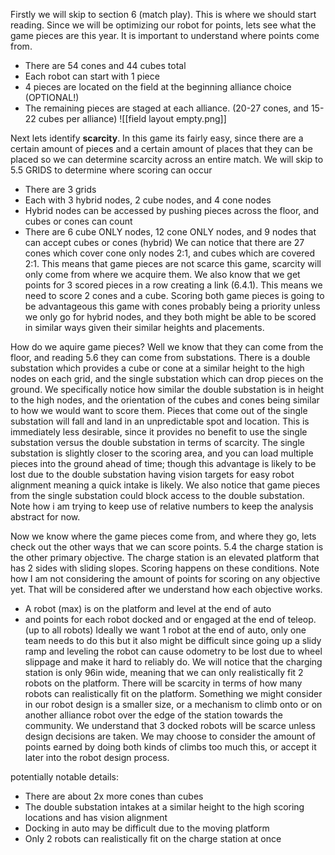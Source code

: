 Firstly we will skip to section 6 (match play). This is where we should start reading. Since we will be optimizing our robot for points, lets see what the game pieces are this year. It is important to understand where points come from.
- There are 54 cones and 44 cubes total
- Each robot can start with 1 piece
- 4 pieces are located on the field at the beginning alliance choice (OPTIONAL!)
- The remaining pieces are staged at each alliance. (20-27 cones, and 15-22 cubes per alliance)
![[field layout empty.png]]

Next lets identify **scarcity**. In this game its fairly easy, since there are a certain amount of pieces and a certain amount of places that they can be placed so we can determine scarcity across an entire match. We will skip to 5.5 GRIDS to determine where scoring can occur
- There are 3 grids
- Each with 3 hybrid nodes, 2 cube nodes, and 4 cone nodes
- Hybrid nodes can be accessed by pushing pieces across the floor, and cubes or cones can count
- There are 6 cube ONLY nodes, 12 cone ONLY nodes, and 9 nodes that can accept cubes or cones (hybrid)
We can notice that there are 27 cones which cover cone only nodes 2:1, and cubes which are covered 2:1. This means that game pieces are not scarce this game, scarcity will only come from where we acquire them. We also know that we get points for 3 scored pieces in a row creating a link (6.4.1). This means we need to score 2 cones and a cube. Scoring both game pieces is going to be advantageous this game with cones probably being a priority unless we only go for hybrid nodes, and they both might be able to be scored in similar ways given their similar heights and placements. 

How do we aquire game pieces? Well we know that they can come from the floor, and reading 5.6 they can come from substations. There is a double substation which provides a cube or cone at a similar height to the high nodes on each grid, and the single substation which can drop pieces on the ground. We specifically notice how similar the double substation is in height to the high nodes, and the orientation of the cubes and cones being similar to how we would want to score them. Pieces that come out of the single substation will fall and land in an unpredictable spot and location. This is immediately less desirable, since it provides no benefit to use the single substation versus the double substation in terms of scarcity. The single substation is slightly closer to the scoring area, and you can load multiple pieces into the ground ahead of time; though this advantage is likely to be lost due to the double substation having vision targets for easy robot alignment meaning a quick intake is likely. We also notice that game pieces from the single substation could block access to the double substation. Note how i am trying to keep use of relative numbers to keep the analysis abstract for now.

Now we know where the game pieces come from, and where they go, lets check out the other ways that we can score points. 5.4 the charge station is the other primary objective. The charge station is an elevated platform that has 2 sides with sliding slopes. Scoring happens on these conditions. Note how I am not considering the amount of points for scoring on any objective yet. That will be considered after we understand how each objective works.
- A robot (max) is on the platform and level at the end of auto
- and points for each robot docked and or engaged at the end of teleop. (up to all robots)
Ideally we want 1 robot at the end of auto, only one team needs to do this but it also might be difficult since going up a slidy ramp and leveling the robot can cause odometry to be lost due to wheel slippage and make it hard to reliably do. We will notice that the charging station is only 96in wide, meaning that we can only realistically fit 2 robots on the platform. There will be scarcity in terms of how many robots can realistically fit on the platform. Something we might consider in our robot design is a smaller size, or a mechanism to climb onto or on another alliance robot over the edge of the station towards the community. We understand that 3 docked robots will be scarce unless design decisions are taken. We may choose to consider the amount of points earned by doing both kinds of climbs too much this, or accept it later into the robot design process.


potentially notable details:
- There are about 2x more cones than cubes
- The double substation intakes at a similar height to the high scoring locations and has vision alignment
- Docking in auto may be difficult due to the moving platform
- Only 2 robots can realistically fit on the charge station at once